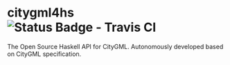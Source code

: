 # citygml4hs ![Status Badge - Travis CI](https://travis-ci.com/ennioVisco/citygml4hs.svg?branch=master)
The Open Source Haskell API for CityGML. Autonomously developed based on CityGML specification.
